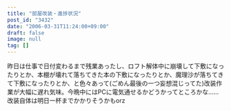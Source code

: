 ```yaml
---
title: "部屋改装・進捗状況"
post_id: "3432"
date: "2006-03-31T11:24:00+09:00"
draft: false
image: null
tag: []
---
```



昨日は仕事で日付変わるまで残業あったし、ロフト解体中に崩壊して下敷になったりとか、本棚が壊れて落ちてきた本の下敷になったりとか、魔理沙が落ちてきて下敷になったりとか、と色々あって(ごめん最後の一つ妄想混じってた)改装作業が大幅に遅れ気味。今晩中にはPCに電気通せるかどうかってところかな……改装自体は明日一杯までかかりそうかもorz
